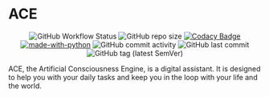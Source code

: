 # ACE

<div align="center">

![GitHub Workflow Status](https://img.shields.io/github/workflow/status/equallywolf/ACE/continuous-integration) ![GitHub repo size](https://img.shields.io/github/repo-size/equallywolf/ace) [![Codacy Badge](https://app.codacy.com/project/badge/Grade/4304d43af0004b7ba2e998565a1b31fb)](https://www.codacy.com/gh/IllyShaieb/ACE/dashboard?utm_source=github.com&amp;utm_medium=referral&amp;utm_content=EquallyWolf/ACE&amp;utm_campaign=Badge_Grade) [![made-with-python](https://img.shields.io/badge/made%20with-Python-1f425f.svg)](https://www.python.org/) ![GitHub commit activity](https://img.shields.io/github/commit-activity/m/equallywolf/ace?color=yellow) ![GitHub last commit](https://img.shields.io/github/last-commit/equallywolf/ace) ![GitHub tag (latest SemVer)](https://img.shields.io/github/v/tag/equallywolf/ace?color=white&label=latest%20release)

</div>

ACE, the Artificial Consciousness Engine, is a digital assistant. It is designed to help you with your daily tasks and keep you in the loop with your life and the world.
